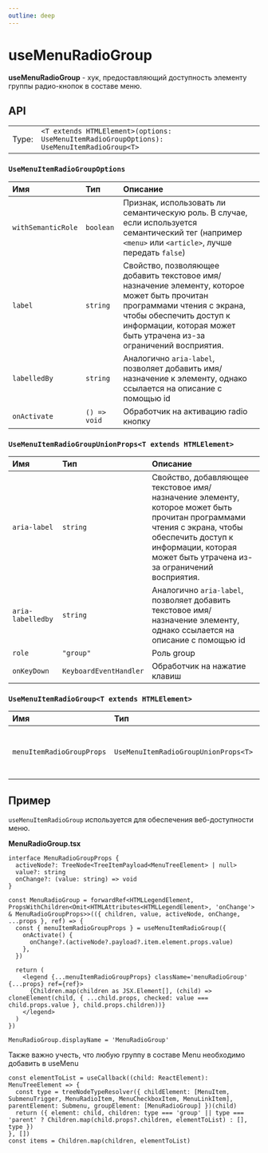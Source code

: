 ```yaml
---
outline: deep
---
```


# useMenuRadioGroup

**useMenuRadioGroup** - хук, предоставляющий доступность элементу группы радио-кнопок в составе меню.

## API

|       |                                                                                            |
| ----: |:-------------------------------------------------------------------------------------------|
| Type: | `<T extends HTMLElement>(options: UseMenuItemRadioGroupOptions): UseMenuItemRadioGroup<T>` |

### `UseMenuItemRadioGroupOptions`

| Имя               | Тип      | Описание    |
|:-------------------|:-----------|:-----------|
| `withSemanticRole`  | `boolean`   | Признак, использовать ли семантическую роль. В случае, если используется семантический тег (например `<menu>` или `<article>`, лучше передать `false`)  | 
| `label`  | `string`   | Свойство, позволяющее добавить текстовое имя/назначение элементу, которое может быть прочитан программами чтения с экрана, чтобы обеспечить доступ к информации, которая может быть утрачена из-за ограничений восприятия.  | 
| `labelledBy`  | `string`   | Аналогично `aria-label`, позволяет добавить имя/назначение к элементу, однако ссылается на описание с помощью id  | 
| `onActivate`  | `() => void`   | Обработчик на активацию radio кнопку  | 

### `UseMenuItemRadioGroupUnionProps<T extends HTMLElement>`

| Имя               | Тип      | Описание    |
|:-------------------|:-----------|:-----------|
| `aria-label`  | `string`   | Свойство, добавляющее текстовое имя/назначение элементу, которое может быть прочитан программами чтения с экрана, чтобы обеспечить доступ к информации, которая может быть утрачена из-за ограничений восприятия.  | 
| `aria-labelledby`  | `string`   | Аналогично `aria-label`, позволяет добавить текстовое имя/назначение элементу, однако ссылается на описание с помощью id  | 
| `role`  | `"group"`   | Роль group  | 
| `onKeyDown`  | `KeyboardEventHandler`   | Обработчик на нажатие клавиш  | 

### `UseMenuItemRadioGroup<T extends HTMLElement>`

| Имя               | Тип      | Описание    |
|:-------------------|:-----------|:-----------|
| `menuItemRadioGroupProps`  | `UseMenuItemRadioGroupUnionProps<T>`   | Свойства, необходимые для доступности menuItemRadio  | 

## Пример

`useMenuItemRadioGroup` используется для обеспечения веб-доступности меню. 

**MenuRadioGroup.tsx**

```tsx
interface MenuRadioGroupProps {
  activeNode?: TreeNode<TreeItemPayload<MenuTreeElement> | null>
  value?: string
  onChange?: (value: string) => void
}

const MenuRadioGroup = forwardRef<HTMLLegendElement, PropsWithChildren<Omit<HTMLAttributes<HTMLLegendElement>, 'onChange'> & MenuRadioGroupProps>>(({ children, value, activeNode, onChange, ...props }, ref) => {
  const { menuItemRadioGroupProps } = useMenuItemRadioGroup({
    onActivate() {
      onChange?.(activeNode?.payload?.item.element.props.value)
    },
  })

  return (
    <legend {...menuItemRadioGroupProps} className='menuRadioGroup' {...props} ref={ref}>
      {Children.map(children as JSX.Element[], (child) => cloneElement(child, { ...child.props, checked: value === child.props.value }, child.props.children))}
    </legend>
  )
})

MenuRadioGroup.displayName = 'MenuRadioGroup'
```

Также важно учесть, что любую группу в составе Menu необходимо добавить в useMenu

```tsx{2}
const elementToList = useCallback((child: ReactElement): MenuTreeElement => {
  const type = treeNodeTypeResolver({ childElement: [MenuItem, SubmenuTrigger, MenuRadioItem, MenuCheckboxItem, MenuLinkItem], parentElement: Submenu, groupElement: [MenuRadioGroup] })(child)
  return ({ element: child, children: type === 'group' || type === 'parent' ? Children.map(child.props?.children, elementToList) : [], type })
}, [])
const items = Children.map(children, elementToList)
```
